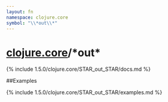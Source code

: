 ```yaml
---
layout: fn
namespace: clojure.core
symbol: "\\*out\\*"
---
```


# [clojure.core](../)/\*out\*

{% include 1.5.0/clojure.core/STAR_out_STAR/docs.md %}

##Examples

{% include 1.5.0/clojure.core/STAR_out_STAR/examples.md %}

